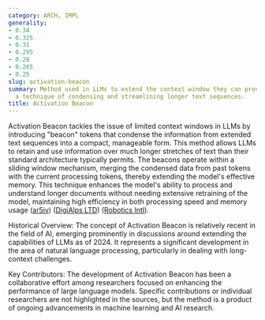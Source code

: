 ```yaml
---
category: ARCH, IMPL
generality:
- 0.34
- 0.325
- 0.31
- 0.295
- 0.28
- 0.265
- 0.25
slug: activation-beacon
summary: Method used in LLMs to extend the context window they can process by employing
  a technique of condensing and streamlining longer text sequences.
title: Activation Beacon
---
```


Activation Beacon tackles the issue of limited context windows in LLMs by introducing "beacon" tokens that condense the information from extended text sequences into a compact, manageable form. This method allows LLMs to retain and use information over much longer stretches of text than their standard architecture typically permits. The beacons operate within a sliding window mechanism, merging the condensed data from past tokens with the current processing tokens, thereby extending the model's effective memory. This technique enhances the model's ability to process and understand longer documents without needing extensive retraining of the model, maintaining high efficiency in both processing speed and memory usage​ ([ar5iv](https://ar5iv.org/abs/2401.03462))​​ ([DigiAlps LTD](https://digialps.com/activation-beacon-significantly-extends-large-language-models-llms-context-length/))​​ ([Robotics Intl](https://roboticsintl.com/this-ai-paper-from-china-unveils-activation-beacon-a-groundbreaking-ai-technique-to-expand-context-understanding-in-large-language-models/))​.

Historical Overview: The concept of Activation Beacon is relatively recent in the field of AI, emerging prominently in discussions around extending the capabilities of LLMs as of 2024. It represents a significant development in the area of natural language processing, particularly in dealing with long-context challenges.

Key Contributors: The development of Activation Beacon has been a collaborative effort among researchers focused on enhancing the performance of large language models. Specific contributions or individual researchers are not highlighted in the sources, but the method is a product of ongoing advancements in machine learning and AI research.